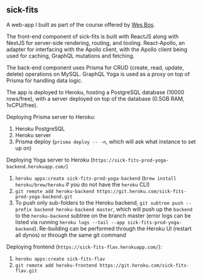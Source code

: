 ## sick-fits
A web-app I built as part of the course offered by [Wes Bos](https://wesbos.com/).

The front-end component of sick-fits is built with ReactJS along with NextJS
for server-side rendering, routing, and tooling. React-Apollo, an adapter for 
interfacing with the Apollo client, with the Apollo client being used for caching, 
GraphQL mutations and fetching.

The back-end component uses Prisma for CRUD (create, read, update, delete) 
operations on MySQL. GraphQL Yoga is used as a proxy on top of Prisma for 
handling data logic.  

The app is deployed to Heroku, hosting a PostgreSQL database (10000 rows/free), with a server
deployed on top of the database (0.5GB RAM, 1vCPU/free).

Deploying Prisma server to Heroku:
1. Heroku PostgreSQL 
1. Heroku server
1. Prisma deploy (`prisma deploy -- -n`, which will ask what instance to set up on)

Deploying Yoga server to Heroku (`https://sick-fits-prod-yoga-backend.herokuapp.com/`)
1. `heroku apps:create sick-fits-prod-yoga-backend` (`brew install heroku/brew/heroku` if you do not have the `heroku` 
CLI)
1. `git remote add heroku-backend https://git.heroku.com/sick-fits-prod-yoga-backend.git`
1. To push only sub-folders to the Heroku backend, `git subtree push --prefix backend heroku-backend master`, which will
push up the `backend` to the `heroku-backend` subtree on the branch master (error logs can be listed via running 
`heroku logs --tail --app sick-fits-prod-yoga-backend`). Re-building can be performed through the Heroku UI (restart all
dynos) or through the same git command


Deploying frontend (`https://sick-fits-flav.herokuapp.com/`):
1. `heroku apps:create sick-fits-flav`
1. `git remote add heroku-frontend https://git.heroku.com/sick-fits-flav.git`
